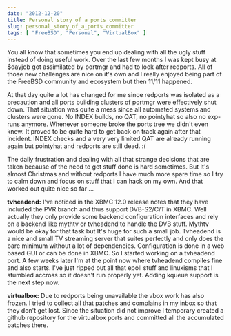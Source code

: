 ```yaml
---
date: "2012-12-20"
title: Personal story of a ports committer
slug: personal_story_of_a_ports_committer
tags: [ "FreeBSD", "Personal", "VirtualBox" ]
---
```


You all know that sometimes you end up dealing with all the ugly stuff instead of doing useful work. Over the last few months I was kept busy at $dayjob got assimilated by portmgr and had to look after redports. All of those new challenges are nice on it's own and I really enjoyed being part of the FreeBSD community and ecosystem but then 11/11 happened. 

At that day quite a lot has changed for me since redports was isolated as a precaution and all ports building clusters of portmgr were effectively shut down. That situation was quite a mess since all automated systems and clusters were gone. No INDEX builds, no QAT, no pointyhat so also no exp-runs anymore. Whenever someone broke the ports tree we didn't even knew. It proved to be quite hard to get back on track again after that incident. INDEX checks and a very very limited QAT are already running again but pointyhat and redports are still dead. :( 

The daily frustration and dealing with all that strange decisions that are taken because of the need to get stuff done is hard sometimes. But It's almost Christmas and without redports I have much more spare time so I try to calm down and focus on stuff that I can hack on my own. And that worked out quite nice so far ... 

**tvheadend:** 
I've noticed in the XBMC 12.0 release notes that they have included the PVR branch and thus support DVB-S2/C/T in XBMC. Well actually they only provide some backend configuration interfaces and rely on a backend like mythtv or tvheadend to handle the DVB stuff. Mythtv would be okay for that task but It's huge for such a small job. Tvheadend is a nice and small TV streaming server that suites perfectly and only does the bare minimum without a lot of dependencies. Configuration is done in a web based GUI or can be done in XBMC. So I started working on a tvheadend port. A few weeks later I'm at the point now where tvheadend compiles fine and also starts. I've just ripped out all that epoll stuff and linuxisms that I stumbled accross so it doesn't run properly yet. Adding kqueue support is the next step now. 

**virtualbox:** 
Due to redports being unavailable the vbox work has also frozen. I tried to collect all that patches and complains in my inbox so that they don't get lost. Since the situation did not improve I temporary created a github repository for the virtualbox ports and committed all the accumulated patches there.
